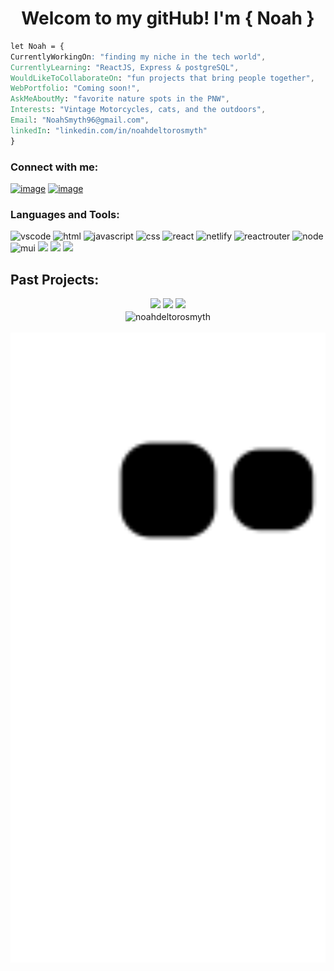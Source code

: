 <h1 align="center">Welcom to my gitHub! I'm { Noah }</h1>
  
```css
let Noah = {
CurrentlyWorkingOn: "finding my niche in the tech world",
CurrentlyLearning: "ReactJS, Express & postgreSQL",
WouldLikeToCollaborateOn: "fun projects that bring people together",
WebPortfolio: "Coming soon!",
AskMeAboutMy: "favorite nature spots in the PNW",
Interests: "Vintage Motorcycles, cats, and the outdoors",
Email: "NoahSmyth96@gmail.com",
linkedIn: "linkedin.com/in/noahdeltorosmyth"
}
```

<!-- Connect -->
<h3 align="left">Connect with me:</h3>
<div align="left"

[![image](https://img.shields.io/badge/LinkedIn-0077B5?style=for-the-badge&logo=linkedin&logoColor=white)](https://www.linkedin.com/in/noahdeltorosmyth/)
[![image](https://img.shields.io/badge/Gmail-D14836?style=for-the-badge&logo=gmail&logoColor=white)](mailto:noahsmyth96@gmail.com)
</div>

<!-- Languages and Tools Tags -->
<h3 align="left">Languages and Tools:</h3>

<div align="left">
<img src="https://camo.githubusercontent.com/42ada9cc774b9d2b4cf35691820a881d70657ae42c3a074f00c7e9add6352361/68747470733a2f2f696d672e736869656c64732e696f2f62616467652f56697375616c5f53747564696f5f436f64652d3030373844343f7374796c653d666f722d7468652d6261646765266c6f676f3d76697375616c25323073747564696f253230636f6465266c6f676f436f6c6f723d7768697465" alt="vscode" />
  
<img src="https://img.shields.io/badge/HTML5-E34F26?style=for-the-badge&logo=html5&logoColor=white" alt="html" />
  
<img src="https://img.shields.io/badge/JavaScript-F7DF1E?style=for-the-badge&logo=javascript&logoColor=black" alt="javascript" />
  
<img src="https://img.shields.io/badge/CSS-239120?&style=for-the-badge&logo=css3&logoColor=white" alt="css" />
  
<img src="https://img.shields.io/badge/React-20232A?style=for-the-badge&logo=react&logoColor=61DAFB" alt="react" />
  
<img src="https://img.shields.io/badge/Netlify-00C7B7?style=for-the-badge&logo=netlify&logoColor=white" alt="netlify" />
 
<img src="https://img.shields.io/badge/React_Router-CA4245?style=for-the-badge&logo=react-router&logoColor=white" alt="reactrouter" />
  
<img src="https://img.shields.io/badge/Node.js-43853D?style=for-the-badge&logo=node.js&logoColor=white" alt="node" />
  
<img src="https://img.shields.io/badge/Material--UI-0081CB?style=for-the-badge&logo=material-ui&logoColor=white" alt="mui" />
  
<img src="https://img.shields.io/badge/Express.js-404D59?style=for-the-badge" />
  
<img src="https://img.shields.io/badge/PostgreSQL-316192?style=for-the-badge&logo=postgresql&logoColor=white" />
  
<img src="https://img.shields.io/badge/Redux-593D88?style=for-the-badge&logo=redux&logoColor=white" />
</div>


<!-- stats / repocard --> 
<h2>Past Projects:</h2>

<div align="center">
<a href="https://github.com/NoahDeltoroSmyth/scrounger"><img src="https://github-readme-stats.vercel.app/api/pin/?username=noahdeltorosmyth&repo=scrounger&theme=radical" /></a>
<a href="https://github.com/NoahDeltoroSmyth/Once-Upawn-a-Time"><img src="https://github-readme-stats.vercel.app/api/pin/?username=noahdeltorosmyth&repo=Once-Upawn-a-Time&theme=radical" /></a>
<a href="https://github.com/NoahDeltoroSmyth/texas-hold-em"><img src="https://github-readme-stats.vercel.app/api/pin/?username=noahdeltorosmyth&repo=texas-hold-em&theme=radical" /></a>
</div>
  
<div align="center">

<img width="444px" align="center" src="https://github-readme-stats.vercel.app/api?username=noahdeltorosmyth&show_icons=true&theme=cobalt" alt="noahdeltorosmyth"/>
<br></br>
<img width="555px" src="https://github.com/NoahDeltoroSmyth/NoahDeltoroSmyth/blob/output/github-contribution-grid-snake.svg"/>
</div>
